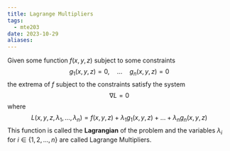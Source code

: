 ```yaml
---
title: Lagrange Multipliers
tags:
  - mte203
date: 2023-10-29
aliases:
---
```

Given some function $f(x,y,z)$ subject to some constraints
$$
g_{1}(x,y,z) = 0, \quad \dots \quad g_{n}(x,y,z)= 0
$$
the extrema of $f$ subject to the constraints satisfy the system 
$$
\nabla L =0
$$
where
$$
L(x,y,z, \lambda_{1}, \dots, \lambda_{n}) = f(x,y,z) + \lambda_{1}g_{1}(x,y,z) + \dots + \lambda_{n}g_{n}(x,y,z)
$$
This function is called the **Lagrangian** of the problem and the variables $\lambda_{i}$ for $i \in \{ 1,2, \dots, n \}$ are called Lagrange Multipliers.